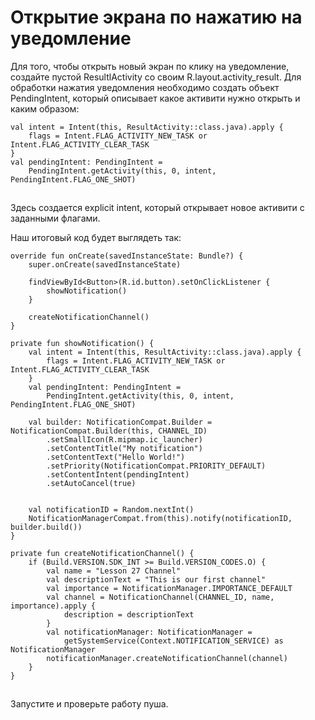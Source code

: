 # Открытие экрана по нажатию на уведомление

Для того, чтобы открыть новый экран по клику на уведомление, создайте пустой ResultlActivity cо своим R.layout.activity\_result.  Для обработки нажатия уведомления необходимо создать объект PendingIntent, который описывает какое активити нужно открыть и каким образом:

```
val intent = Intent(this, ResultActivity::class.java).apply {
    flags = Intent.FLAG_ACTIVITY_NEW_TASK or Intent.FLAG_ACTIVITY_CLEAR_TASK
}
val pendingIntent: PendingIntent =
    PendingIntent.getActivity(this, 0, intent, PendingIntent.FLAG_ONE_SHOT)
```

![](data:image/gif;base64,R0lGODlhAQABAPABAP///wAAACH5BAEKAAAALAAAAAABAAEAAAICRAEAOw==)![](data:image/gif;base64,R0lGODlhAQABAPABAP///wAAACH5BAEKAAAALAAAAAABAAEAAAICRAEAOw== "Click and drag to move")

Здесь создается explicit intent, который открывает новое активити с заданными флагами.

Наш итоговый код будет выглядеть так:

```
override fun onCreate(savedInstanceState: Bundle?) {
    super.onCreate(savedInstanceState)

    findViewById<Button>(R.id.button).setOnClickListener {
        showNotification()
    }

    createNotificationChannel()
}

private fun showNotification() {
    val intent = Intent(this, ResultActivity::class.java).apply {
        flags = Intent.FLAG_ACTIVITY_NEW_TASK or Intent.FLAG_ACTIVITY_CLEAR_TASK
    }
    val pendingIntent: PendingIntent =
        PendingIntent.getActivity(this, 0, intent, PendingIntent.FLAG_ONE_SHOT)

    val builder: NotificationCompat.Builder = NotificationCompat.Builder(this, CHANNEL_ID)
        .setSmallIcon(R.mipmap.ic_launcher)
        .setContentTitle("My notification")
        .setContentText("Hello World!")
        .setPriority(NotificationCompat.PRIORITY_DEFAULT)
        .setContentIntent(pendingIntent)
        .setAutoCancel(true)


    val notificationID = Random.nextInt()
    NotificationManagerCompat.from(this).notify(notificationID, builder.build())
}

private fun createNotificationChannel() {
    if (Build.VERSION.SDK_INT >= Build.VERSION_CODES.O) {
        val name = "Lesson 27 Channel"
        val descriptionText = "This is our first channel"
        val importance = NotificationManager.IMPORTANCE_DEFAULT
        val channel = NotificationChannel(CHANNEL_ID, name, importance).apply {
            description = descriptionText
        }
        val notificationManager: NotificationManager =
            getSystemService(Context.NOTIFICATION_SERVICE) as NotificationManager
        notificationManager.createNotificationChannel(channel)
    }
}
```

![](data:image/gif;base64,R0lGODlhAQABAPABAP///wAAACH5BAEKAAAALAAAAAABAAEAAAICRAEAOw==)![](data:image/gif;base64,R0lGODlhAQABAPABAP///wAAACH5BAEKAAAALAAAAAABAAEAAAICRAEAOw== "Click and drag to move")

Запустите и проверьте работу пуша.
